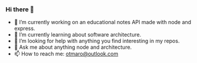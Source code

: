 ### Hi there 👋

- 🔭 I’m currently working on an educational notes API made with node and express.
- 🌱 I’m currently learning about software architecture.
- 🤔 I’m looking for help with anything you find interesting in my repos.
- 💬 Ask me about anything node and architecture.
- 📫 How to reach me: otmaro@outlook.com
